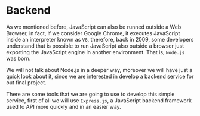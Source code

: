 # Backend

As we mentioned before, JavaScript can also be runned outside a Web Browser, in fact, if we consider Google Chrome, it executes JavaScript inside an interpreter known as `V8`, therefore, back in 2009, some developers understand that is possible to run JavaScript also outside a browser just exporting the JavaScript engine in another environment. That is, `Node.js` was born.

We will not talk about Node.js in a deeper way, moreover we will have just a quick look about it, since we are interested in develop a backend service for out final project.

There are some tools that we are going to use to develop this simple service, first of all we will use `Express.js`, a JavaScript backend framework used to API more quickly and in an easier way.
